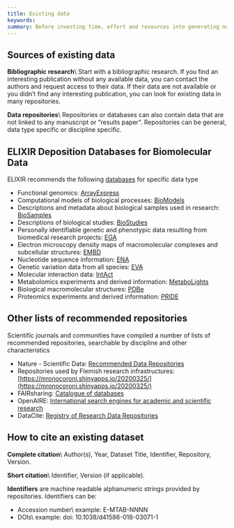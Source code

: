 ```yaml
---
title: Existing data
keywords:
summary: Before investing time, effort and resources into generating new data, look into what has already been done in the past in your field. By reusing data you increase its value and minimize redundancy.
---
```


## Sources of existing data

**Bibliographic research**\\
Start with a bibliographic research. If you find an interesting publication without any available data, you can contact the authors and request access to their data. If their data are not available or you didn’t find any interesting publication, you can look for existing data in many repositories.

**Data repositories**\\
Repositories or databases can also contain data that are not linked to any manuscript or “results paper”.
Repositories can be general, data type specific or discipline specific.

## ELIXIR Deposition Databases for Biomolecular Data
ELIXIR recommends the following [databases](https://elixir-europe.org/platforms/data/elixir-deposition-databases) for specific data type
 * Functional genomics: [ArrayExpress](https://www.ebi.ac.uk/arrayexpress/)
 * Computational models of biological processes: [BioModels](https://www.ebi.ac.uk/biomodels/)
 * Descriptions and metadata about biological samples used in research: [BioSamples](https://www.ebi.ac.uk/biosamples/)
 * Descriptions of biological studies: [BioStudies](https://www.ebi.ac.uk/biostudies/)
 * Personally identifiable genetic and phenotypic data resulting from biomedical research projects: [EGA](https://ega-archive.org)
 * Electron microscopy density maps of macromolecular complexes and subcellular structures: [EMBD](https://www.ebi.ac.uk/pdbe/emdb/)
 * Nucleotide sequence information: [ENA](https://www.ebi.ac.uk/ena)
 * Genetic variation data from all species: [EVA](https://www.ebi.ac.uk/eva/)
 * Molecular interaction data: [IntAct](https://www.ebi.ac.uk/intact/)
 * Metabolomics experiments and derived information: [MetaboLights](https://www.ebi.ac.uk/metabolights/)
 * Biological macromolecular structures: [PDBe](https://www.ebi.ac.uk/pdbe/)
 * Proteomics experiments and derived information: [PRIDE](https://www.ebi.ac.uk/pride/archive)

## Other lists of recommended repositories
Scientific journals and communities have compiled a number of lists of recommended repositories, searchable by discipline and other characteristics

* Nature - Scientific Data: [Recommended Data Repositories](https://www.nature.com/sdata/policies/repositories#general)
* Repositories used by Flemish research infrastructures: [https://mronocoroni.shinyapps.io/20200325/](https://mronocoroni.shinyapps.io/20200325/)
* FAIRsharing: [Catalogue of databases](https://fairsharing.org/databases/)
* OpenAIRE: [International search engines for academic and scientific research](https://explore.openaire.eu)
* DataCite: [Registry of Research Data Repositories]( https://www.re3data.org)

## How to cite an existing dataset
**Complete citation**\\
Author(s), Year, Dataset Title, Identifier, Repository, Version.

**Short citation**\\
Identifier, Version (if applicable).

**Identifiers** are machine readable alphanumeric strings provided by repositories. Identifiers can be:
* Accession number\\
example: E-MTAB-NNNN
* DOIs\\
example: doi: 10.1038/d41586-018-03071-1

